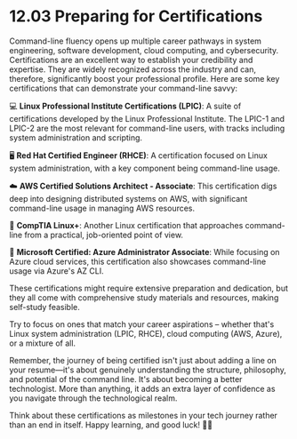 # 12.03 Preparing for Certifications

Command-line fluency opens up multiple career pathways in system engineering, software development, cloud computing, and cybersecurity. Certifications are an excellent way to establish your credibility and expertise. They are widely recognized across the industry and can, therefore, significantly boost your professional profile. Here are some key certifications that can demonstrate your command-line savvy:

💻 **Linux Professional Institute Certifications (LPIC)**: A suite of certifications developed by the Linux Professional Institute. The LPIC-1 and LPIC-2 are the most relevant for command-line users, with tracks including system administration and scripting.

🖥️ **Red Hat Certified Engineer (RHCE)**: A certification focused on Linux system administration, with a key component being command-line usage.

☁️ **AWS Certified Solutions Architect - Associate**: This certification digs deep into designing distributed systems on AWS, with significant command-line usage in managing AWS resources.

🐧 **CompTIA Linux+**: Another Linux certification that approaches command-line from a practical, job-oriented point of view.

📘 **Microsoft Certified: Azure Administrator Associate**: While focusing on Azure cloud services, this certification also showcases command-line usage via Azure's AZ CLI.

These certifications might require extensive preparation and dedication, but they all come with comprehensive study materials and resources, making self-study feasible. 

Try to focus on ones that match your career aspirations – whether that's Linux system administration (LPIC, RHCE), cloud computing (AWS, Azure), or a mixture of all.

Remember, the journey of being certified isn't just about adding a line on your resume—it's about genuinely understanding the structure, philosophy, and potential of the command line. It's about becoming a better technologist. More than anything, it adds an extra layer of confidence as you navigate through the technological realm. 

Think about these certifications as milestones in your tech journey rather than an end in itself. Happy learning, and good luck! 💫🎉